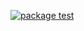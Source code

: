 [![package test](https://github.com/Vladimir-Titov/gitlab-async-client/actions/workflows/package-test.yml/badge.svg?branch=main)](https://github.com/Vladimir-Titov/gitlab-async-client/actions/workflows/package-test.yml)